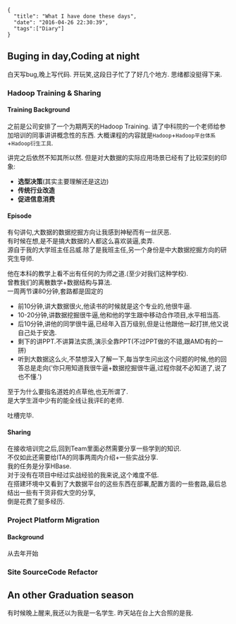 ```metadata
{
  "title": "What I have done these days",
  "date": "2016-04-26 22:30:39",
  "tags":["Diary"]
}
```



## Buging in day,Coding at night

白天写bug,晚上写代码.
开玩笑,这段日子忙了了好几个地方.
思绪都没挺得下来.



### Hadoop Training & Sharing

#### Training Background
之前是公司安排了一个为期两天的Hadoop Training.
请了中科院的一个老师给参加培训的同事讲讲概念性的东西.
大概课程的内容就是`Hadoop`+`Hadoop平台体系`+`Hadoop衍生工具`.

讲完之后依然不知其所以然.
但是对大数据的实际应用场景已经有了比较深刻的印象:
- **选型决策**(其实主要理解还是这边)
- **传统行业改造**
- **促进信息消费**

#### Episode
有句讲句,大数据的数据挖掘方向让我感到神秘而有一丝厌恶.  
有时候在想,是不是搞大数据的人都这么喜欢装逼,卖弄.  
源自于我的大学班主任吕威.除了是我班主任,另一个身份是中大数据挖掘方向的研究生导师.  

他在本科的教学上看不出有任何的为师之道.(至少对我们这种学校).  
曾教我们的离散数学+数据结构与算法.  
一周两节课80分钟,套路都是固定的  
- 前10分钟,讲大数据很火,他读书的时候就是这个专业的,他很牛逼.  
- 10-20分钟,讲数据挖掘很牛逼,他和他的学生跟中移动合作项目,水平相当高.  
- 后10分钟,讲他的同学很牛逼,已经年入百万级别,但是让他跟他一起打拼,他又说自己处于安逸.  
- 剩下的讲PPT.不讲算法实质,演示全靠PPT(不过PPT做的不错,跟AMD有的一拼)  
- 听到大数据这么火,不禁想深入了解一下,每当学生问出这个问题的时候,他的回答总是走向('你只用知道我很牛逼+数据挖掘很牛逼,过程你就不必知道了,说了也不懂.')

至于为什么要指名道姓的点草他,也无所谓了.  
是大学生涯中少有的能全线让我评E的老师.  

吐槽完毕.  

#### Sharing
在接收培训完之后,回到Team里面必然需要分享一些学到的知识.  
不仅如此还需要给ITA的同事两周内介绍+一些实战分享.  
我的任务是分享HBase.  
对于没有在项目中经过实战经验的我来说,这个难度不低.  
在搭建环境中又看到了大数据平台的这些东西在部署,配置方面的一些套路,最后总结出一些有干货非假大空的分享,  
倒是花费了挺多经历.


### Project Platform Migration

#### Background
从去年开始






### Site SourceCode Refactor





## An other Graduation season
有时候晚上醒来,我还以为我是一名学生.
昨天站在台上大合照的是我.
